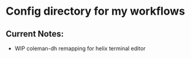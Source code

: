 # Config directory for my workflows

## Current Notes:

- WIP coleman-dh remapping for helix terminal editor

